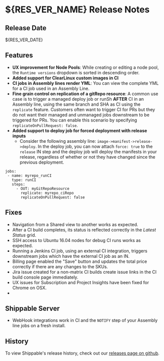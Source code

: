 # ${RES_VER_NAME} Release Notes

## Release Date
${RES_VER_DATE}

## Features
  - **UX improvement for Node Pools**: While creating or editing a node pool, the `Runtime versions` dropdown is sorted in descending order.
  - **Added support for ClearLinux custom images in CI**
  - **CI jobs in Assembly lines render YML**: You can view the complete YML for a CI job used in an Assembly Line.
  - **Fine grain control on replication of a gitRepo resource**: A common use case is to trigger a managed deploy job or runSh **AFTER** CI in an Assembly line, using the same branch and SHA as CI using the `replicate` feature. Customers often want to trigger CI for PRs but they do not want their managed and unmanaged jobs downstream to be triggered for PRs. You can enable this scenario by specifying `replicateOnPullRequest: false`.
  - **Added support to deploy job for forced deployment with release inputs**
      - Consider the following assembly line: `image->manifest->release->deploy`. In the deploy job, you can now attach `force: true` to the `release` IN step and the deploy job will deploy the manifests in your release, regardless of whether or not they have changed since the previous deployment.

```
jobs:
 - name: myrepo_runCI
   type: runCI
   steps:
     - OUT: myGitRepoResource
       replicate: myrepo_ciRepo
       replicateOnPullRequest: false
```

## Fixes
  - Navigation from a Shared view to another works as expected. 
  - After a CI build completes, its status is reflected correctly in the *Latest Status* grid.
  - SSH access to Ubuntu 16.04 nodes for debug CI runs works as expected.
  - Running a Jenkins CI job, using an external CI integration, triggers downstream jobs which have the external CI job as an IN.
  - Billing page enabled the "Save" button and updates the total price correctly if there are any changes to the SKUs.
  - Jira issue created for a non-matrix CI builds create issue links in the CI build console page immediately. 
  - UX issues for Subscription and Project Insights have been fixed for Chrome on OSX.
  - 

## Shippable Server

  - WebHook integrations work in CI and the `NOTIFY` step of your Assembly line jobs on a fresh install.

 
## History

To view Shippable's release history, check out our [releases page on github](https://github.com/Shippable/admiral/releases).
